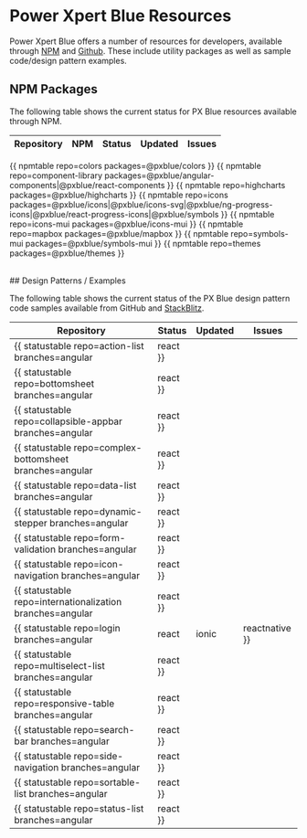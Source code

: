 # Power Xpert Blue Resources
Power Xpert Blue offers a number of resources for developers, available through [NPM](https://www.npmjs.com/org/pxblue) and [Github](https://github.com/pxblue). These include utility packages as well as sample code/design pattern examples.

## NPM Packages
The following table shows the current status for PX Blue resources available through NPM.

| Repository | NPM | Status | Updated | Issues | 
|-------|--------|-----------| ------------|------------|
{{ npmtable repo=colors packages=@pxblue/colors }}
{{ npmtable repo=component-library packages=@pxblue/angular-components|@pxblue/react-components }}
{{ npmtable repo=highcharts packages=@pxblue/highcharts }}
{{ npmtable repo=icons packages=@pxblue/icons|@pxblue/icons-svg|@pxblue/ng-progress-icons|@pxblue/react-progress-icons|@pxblue/symbols }}
{{ npmtable repo=icons-mui packages=@pxblue/icons-mui }}
{{ npmtable repo=mapbox packages=@pxblue/mapbox }}
{{ npmtable repo=symbols-mui packages=@pxblue/symbols-mui }}
{{ npmtable repo=themes packages=@pxblue/themes }}

<br/>
## Design Patterns / Examples

The following table shows the current status of the PX Blue design pattern code samples available from GitHub and [StackBlitz](https://stackblitz.com/@px-blue).

| Repository | Status | Updated | Issues | 
|-------|--------|---------|-------------|
{{ statustable repo=action-list branches=angular|react }}
{{ statustable repo=bottomsheet branches=angular|react }}
{{ statustable repo=collapsible-appbar branches=angular|react }}
{{ statustable repo=complex-bottomsheet branches=angular|react }}
{{ statustable repo=data-list branches=angular|react }}
{{ statustable repo=dynamic-stepper branches=angular|react }}
{{ statustable repo=form-validation branches=angular|react }}
{{ statustable repo=icon-navigation branches=angular|react }}
{{ statustable repo=internationalization branches=angular|react }}
{{ statustable repo=login branches=angular|react|ionic|reactnative }}
{{ statustable repo=multiselect-list branches=angular|react }}
{{ statustable repo=responsive-table branches=angular|react }}
{{ statustable repo=search-bar branches=angular|react }}
{{ statustable repo=side-navigation branches=angular|react }}
{{ statustable repo=sortable-list branches=angular|react }}
{{ statustable repo=status-list branches=angular|react }}